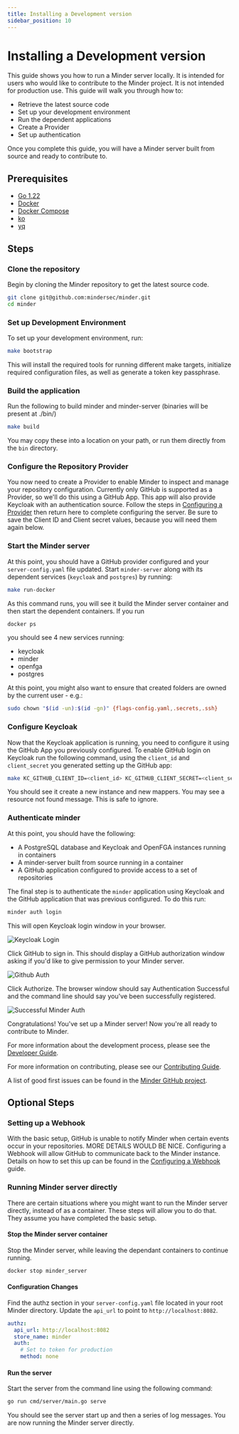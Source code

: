 ```yaml
---
title: Installing a Development version
sidebar_position: 10
---
```


# Installing a Development version 

This guide shows you how to run a Minder server locally. It is intended for users who would like to contribute to the Minder project. It is not intended for production use. 
This guide will walk you through how to: 
- Retrieve the latest source code
- Set up your development environment
- Run the dependent applications
- Create a Provider
- Set up authentication

Once you complete this guide, you will have a Minder server built from source and ready to contribute to.

## Prerequisites

- [Go 1.22](https://golang.org/doc/install)
- [Docker](https://docs.docker.com/get-docker/)
- [Docker Compose](https://docs.docker.com/compose/install/)
- [ko](https://ko.build/install/)
- [yq](https://github.com/mikefarah/yq)


## Steps

### Clone the repository
Begin by cloning the Minder repository to get the latest source code. 

```bash
git clone git@github.com:mindersec/minder.git
cd minder
```

### Set up Development Environment
To set up your development environment, run:

```bash
make bootstrap
```
This will install the required tools for running different make targets, initialize required configuration files, as well as generate a token key passphrase.

### Build the application
Run the following to build minder and minder-server (binaries will be present at ./bin/)
```bash
make build
```

You may copy these into a location on your path, or run them directly from the `bin` directory.


### Configure the Repository Provider
You now need to create a Provider to enable Minder to inspect and manage your repository configuration. Currently only GitHub is supported as a Provider, so we'll do this using a GitHub App. This app will also provide Keycloak with an authentication source. Follow the steps in [Configuring a Provider](./config_provider.md) then return here to complete configuring the server. Be sure to save the Client ID and Client secret values, because you will need them again below. 


### Start the Minder server
At this point, you should have a GitHub provider configured and your `server-config.yaml` file updated. 
Start `minder-server` along with its dependent services (`keycloak` and `postgres`) by running:

```bash
make run-docker
```
As this command runs, you will see it build the Minder server container and then start the dependent containers.
If you run
```bash
docker ps
```
you should see 4 new services running:
- keycloak
- minder
- openfga
- postgres

At this point, you might also want to ensure that created folders are owned by the current user - e.g.:
```bash
sudo chown "$(id -un):$(id -gn)" {flags-config.yaml,.secrets,.ssh}
```


### Configure Keycloak
Now that the Keycloak application is running, you need to configure it using the GitHub App you previously configured. 
To enable GitHub login on Keycloak run the following command, using the `client_id` and `client_secret` you generated setting up the GitHub app: 

```bash
make KC_GITHUB_CLIENT_ID=<client_id> KC_GITHUB_CLIENT_SECRET=<client_secret> github-login
```

You should see it create a new instance and new mappers. You may see a resource not found message. This is safe to ignore. 


### Authenticate minder 
At this point, you should have the following:

- A PostgreSQL database and Keycloak and OpenFGA instances running in containers
- A minder-server built from source running in a container 
- A GitHub application configured to provide access to a set of repositories

The final step is to authenticate the `minder` application using Keycloak and the GitHub application that was previous configured. 
To do this run:
```bash
minder auth login
```

This will open Keycloak login window in your browser.

![Keycloak Login](./images/keycloak-login.png)

Click GitHub to sign in. This should display a GitHub authorization window asking if you'd like to give permission to your Minder server. 

![Github Auth](./images/github-auth.png)

Click Authorize. The browser window should say Authentication Successful and the command line should say you've been successfully registered. 

![Successful Minder Auth](./images/successful-install.png)


Congratulations! You've set up a Minder server! Now you're all ready to contribute to Minder.

For more information about the development process, please see the [Developer Guide](https://minder-docs.stacklok.dev/developer_guide/get-hacking).

For more information on contributing, please see our [Contributing Guide](https://github.com/mindersec/minder/blob/main/CONTRIBUTING.md).

A list of good first issues can be found in the [Minder GitHub project](https://github.com/mindersec/minder/issues?q=is%3Aissue%20state%3Aopen%20label%3A%22good%20first%20issue%22).


## Optional Steps

### Setting up a Webhook
With the basic setup, GitHub is unable to notify Minder when certain events occur in your repositories. MORE DETAILS WOULD BE NICE. Configuring a Webhook will allow GitHub to communicate back to the Minder instance. Details on how to set this up can be found in the [Configuring a Webhook](./config_webhook.md) guide. 

### Running Minder server directly
There are certain situations where you might want to run the Minder server directly, instead of as a container. 
These steps will allow you to do that. They assume you have completed the basic setup. 

#### Stop the Minder server container
Stop the Minder server, while leaving the dependant containers to continue running. 
```bash
docker stop minder_server
```

#### Configuration Changes
Find the authz section in your `server-config.yaml` file located in your root Minder directory. Update the `api_url` to point to `http://localhost:8082`.

```yaml
authz:
  api_url: http://localhost:8082 
  store_name: minder
  auth:
    # Set to token for production
    method: none
```

#### Run the server
Start the server from the command line using the following command:
```bash
go run cmd/server/main.go serve
```
You should see the server start up and then a series of log messages. You are now running the Minder server directly.
